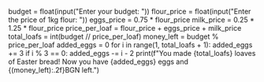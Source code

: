 budget = float(input("Enter your budget: "))
flour_price = float(input("Enter the price of 1kg flour: "))
eggs_price = 0.75 * flour_price
milk_price = 0.25 * 1.25 * flour_price
price_per_loaf = flour_price + eggs_price + milk_price
total_loafs = int(budget // price_per_loaf)
money_left = budget % price_per_loaf
added_eggs = 0
for i in range(1, total_loafs + 1):
    added_eggs += 3
    if i % 3 == 0:
        added_eggs -= i - 2
print(f"You made {total_loafs} loaves of Easter bread! Now you have {added_eggs} eggs and {(money_left):.2f}BGN left.")
